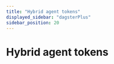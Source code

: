 ```yaml
---
title: "Hybrid agent tokens"
displayed_sidebar: "dagsterPlus"
sidebar_position: 20
---
```


# Hybrid agent tokens